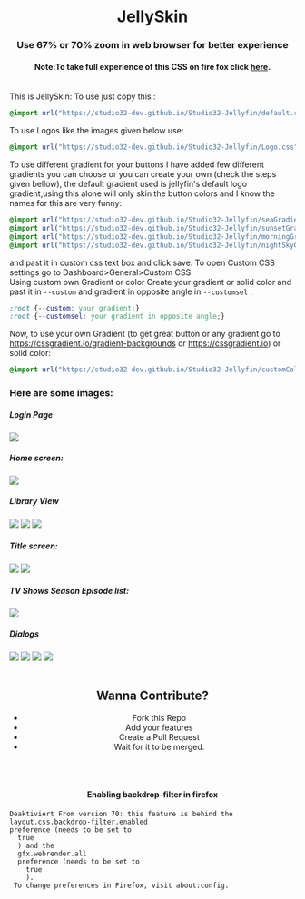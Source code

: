 <div align="center">
<h1>JellySkin</h1><h3>Use 67% or 70% zoom in web browser for better experience</h3>
<h4>Note:To take full experience of this CSS on fire fox click <a href="#firefox">here</a></strong>.</h4>
</div>
<br>
This is JellySkin:
To use just copy this :

```css
@import url("https://studio32-dev.github.io/Studio32-Jellyfin/default.css");
```
To use Logos like the images given below use:

```css
@import url("https://studio32-dev.github.io/Studio32-Jellyfin/Logo.css");
```

To use different gradient for your buttons I have added few different gradients you can choose or you can create your own (check the steps given bellow), the default gradient used is jellyfin's default logo gradient,using this alone will only skin the button colors and I know the names for this are very funny:
```css
@import url("https://studio32-dev.github.io/Studio32-Jellyfin/seaGradient.css");
@import url("https://studio32-dev.github.io/Studio32-Jellyfin/sunsetGradient.css");
@import url("https://studio32-dev.github.io/Studio32-Jellyfin/morningGradient.css");
@import url("https://studio32-dev.github.io/Studio32-Jellyfin/nightSkyGradient.css");
```
and past it in custom css text box and click save. To open Custom CSS settings go to Dashboard>General>Custom CSS.
<br>
Using custom own Gradient or color
Create your gradient or solid color and past it in ```--custom``` and gradient in opposite angle in ```--customsel``` :
```css
:root {--custom: your gradient;}
:root {--customsel: your gradient in opposite angle;}
```
Now, to use your own Gradient (to get great button or any gradient go to https://cssgradient.io/gradient-backgrounds or https://cssgradient.io) or solid color:
```css
@import url("https://studio32-dev.github.io/Studio32-Jellyfin/customCol.css");
```  
<h3>Here are some images:</h3>

<h5>Login Page</h5>
<img src="https://studio32-dev.github.io/Studio32-Jellyfin/img/login.jpg">

<h5>Home screen:</h5>
<img src="https://studio32-dev.github.io/Studio32-Jellyfin/img/Home.jpg">

<h5>Library View</h5>
<img src="https://studio32-dev.github.io/Studio32-Jellyfin/img/Movies.jpg">
<img src="https://studio32-dev.github.io/Studio32-Jellyfin/img/TV%20Shows.jpg">
<img src="https://studio32-dev.github.io/Studio32-Jellyfin/img/Collections.jpg">

<h5>Title screen:</h5>
<img src="https://studio32-dev.github.io/Studio32-Jellyfin/img/Title%20Page-Movie.jpg">
<img src="https://studio32-dev.github.io/Studio32-Jellyfin/img/Title%20Page-TV.jpg">

<h5>TV Shows Season Episode list:</h5>
<img src="https://studio32-dev.github.io/Studio32-Jellyfin/img/Ep-list.jpg">

<h5>Dialogs</h5>
<img src="https://studio32-dev.github.io/Studio32-Jellyfin/img/Menu.jpg">
<img src="https://studio32-dev.github.io/Studio32-Jellyfin/img/Dialog-1.jpg">
<img src="https://studio32-dev.github.io/Studio32-Jellyfin/img/Dialog-2.jpg">
<img src="https://studio32-dev.github.io/Studio32-Jellyfin/img/Dialog-3.jpg">
<br>
<br>

<div class="conribute" align="center" style="text-align: center;">
<h2> Wanna Contribute? </h2>
<ul>
<li>Fork this Repo</li>
<li>Add your features</li>
<li>Create a Pull Request</li>
<li>Wait for it to be merged.</li>
</ul>
</div>
<br>
<br>

<div class="firefox">
<h4 align="center">Enabling backdrop-filter in firefox</h4>

```
Deaktiviert From version 70: this feature is behind the
layout.css.backdrop-filter.enabled
preference (needs to be set to
  true
  ) and the
  gfx.webrender.all
  preference (needs to be set to
    true
    ).
 To change preferences in Firefox, visit about:config.
```

</div>
